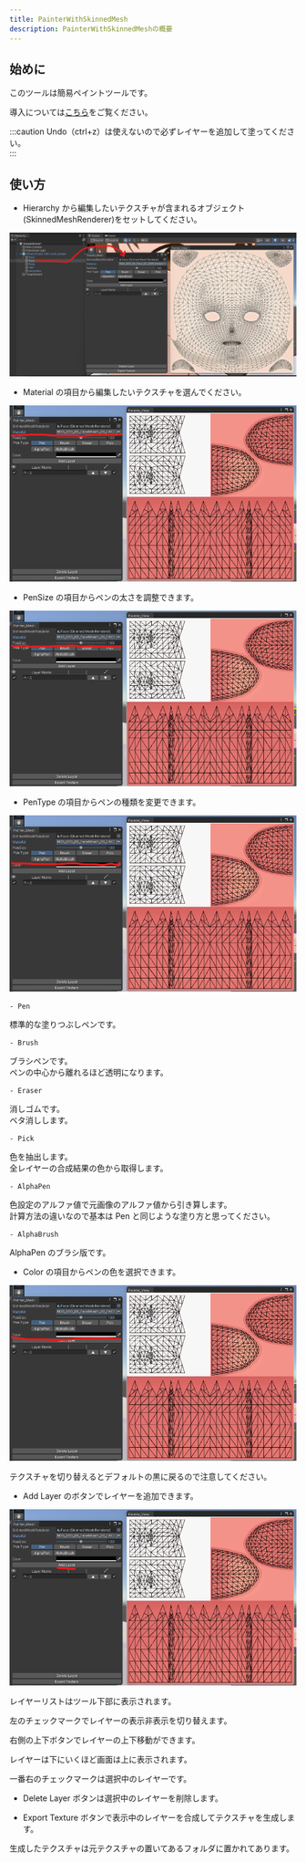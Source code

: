 ```yaml
---
title: PainterWithSkinnedMesh
description: PainterWithSkinnedMeshの概要
---
```


## 始めに

このツールは簡易ペイントツールです。<br>

導入については[こちら](/Kuni_Tool/common/install/)をご覧ください。<br>

:::caution
Undo（ctrl+z）は使えないので必ずレイヤーを追加して塗ってください。<br>
:::

## 使い方

- Hierarchy から編集したいテクスチャが含まれるオブジェクト(SkinnedMeshRenderer)をセットしてください。<br>

![unity pws](../../../assets/images/unity-pws.png)

- Material の項目から編集したいテクスチャを選んでください。<br>

![unity pws material](../../../assets/images/unity-pws-mat.png)

- PenSize の項目からペンの太さを調整できます。<br>

![unity pws pen size](../../../assets/images/unity-pws-pensize.png)

- PenType の項目からペンの種類を変更できます。<br>

![unity pws pen type](../../../assets/images/unity-pws-pentype.png)

    - Pen

標準的な塗りつぶしペンです。<br>

    - Brush

ブラシペンです。<br>
ペンの中心から離れるほど透明になります。<br>

    - Eraser

消しゴムです。<br>
ベタ消しします。<br>

    - Pick

色を抽出します。<br>
全レイヤーの合成結果の色から取得します。<br>

    - AlphaPen

色設定のアルファ値で元画像のアルファ値から引き算します。<br>
計算方法の違いなので基本は Pen と同じような塗り方と思ってください。<br>

    - AlphaBrush

AlphaPen のブラシ版です。<br>

- Color の項目からペンの色を選択できます。<br>

![unity pws color](../../../assets/images/unity-pws-color.png)

テクスチャを切り替えるとデフォルトの黒に戻るので注意してください。<br>

- Add Layer のボタンでレイヤーを追加できます。<br>

![unity pws layer](../../../assets/images/unity-pws-layer.png)

レイヤーリストはツール下部に表示されます。<br>

左のチェックマークでレイヤーの表示非表示を切り替えます。<br>

右側の上下ボタンでレイヤーの上下移動ができます。<br>

レイヤーは下にいくほど画面は上に表示されます。<br>

一番右のチェックマークは選択中のレイヤーです。<br>

- Delete Layer ボタンは選択中のレイヤーを削除します。<br>

- Export Texture ボタンで表示中のレイヤーを合成してテクスチャを生成します。<br>

生成したテクスチャは元テクスチャの置いてあるフォルダに置かれてあります。<br>
